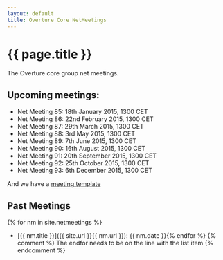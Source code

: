 ```yaml
---
layout: default
title: Overture Core NetMeetings
---
```


# {{ page.title }}

The Overture core group net meetings.

## Upcoming meetings:

* Net Meeting 85: 18th January 2015, 1300 CET
* Net Meeting 86: 22nd February 2015, 1300 CET
* Net Meeting 87: 29th March 2015, 1300 CET
* Net Meeting 88: 3rd May 2015, 1300 CET
* Net Meeting 89: 7th June 2015, 1300 CET
* Net Meeting 90: 16th August 2015, 1300 CET
* Net Meeting 91: 20th September 2015, 1300 CET
* Net Meeting 92: 25th October 2015, 1300 CET
* Net Meeting 93: 6th December 2015, 1300 CET

And we have a [meeting template](template.html)

## Past Meetings

{% for nm in site.netmeetings %}
* [{{ nm.title }}]({{ site.url }}{{ nm.url }}): {{ nm.date }}{% endfor %}
{% comment %} The endfor needs to be on the line with the list item {% endcomment %}


